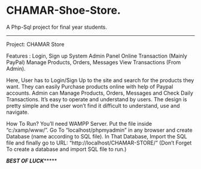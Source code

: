 # CHAMAR-Shoe-Store.
A Php-Sql project for final year students. 

***************************************************************
Project: CHAMAR Store

Features :
Login, Sign up System
Admin Panel
Online Transaction (Mainly PayPal)
Manage Products, Orders, Messages
View Transactions (From Admin).

Here, User has to Login/Sign Up to the site and search for the products they want.
They can easily Purchase products online with help of Paypal accounts.
Admin can Manage Products, Orders, Messages and Check Daily Transactions.
It’s easy to operate and understand by users.
The design is pretty simple and the user won’t find it difficult to understand, use and navigate.

How To Run?
You’ll need WAMPP Server. Put the file inside “c:/xamp/www/”.
Go To “localhost/phpmyadmin” in any browser and create Database (name according to SQL file).
In That Database, Import the SQL file and finally go to URL: “http://localhost/CHAMAR-STORE/”
(Don’t Forget To create a database and import SQL file to run.)

***********************BEST OF LUCK****************************

